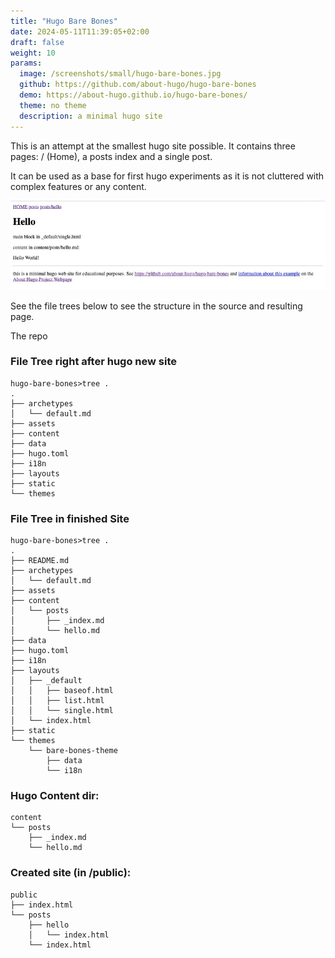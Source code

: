 ```yaml
---
title: "Hugo Bare Bones"
date: 2024-05-11T11:39:05+02:00
draft: false
weight: 10
params:
  image: /screenshots/small/hugo-bare-bones.jpg
  github: https://github.com/about-hugo/hugo-bare-bones
  demo: https://about-hugo.github.io/hugo-bare-bones/
  theme: no theme
  description: a minimal hugo site
---
```


This is an attempt at the smallest hugo site possible. 
It contains three pages: / (Home), a posts index and a single post.

It can be used as a base for first hugo experiments as it is not cluttered 
with complex features or any content.

<!--more-->

![](/screenshots/big/hugo-bare-bones.jpg)

See the file trees below to see the structure in the source and resulting page.

The repo
<!--more-->
### File Tree right after hugo new site

```
hugo-bare-bones>tree .
.
├── archetypes
│   └── default.md
├── assets
├── content
├── data
├── hugo.toml
├── i18n
├── layouts
├── static
└── themes
```

### File Tree in finished Site
```
hugo-bare-bones>tree .
.
├── README.md
├── archetypes
│   └── default.md
├── assets
├── content
│   └── posts
│       ├── _index.md
│       └── hello.md
├── data
├── hugo.toml
├── i18n
├── layouts
│   ├── _default
│   │   ├── baseof.html
│   │   ├── list.html
│   │   └── single.html
│   └── index.html
├── static
└── themes
    └── bare-bones-theme
        ├── data
        └── i18n

```
### Hugo Content dir:
```
content
└── posts
    ├── _index.md
    └── hello.md
```
### Created site (in /public):
```                                                                             .
public
├── index.html
└── posts
    ├── hello
    │   └── index.html
    └── index.html
```